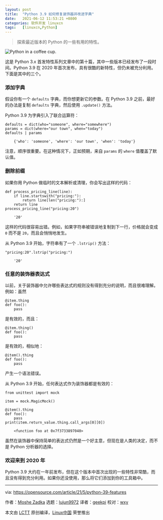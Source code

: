 ```yaml
---
layout: post
title:	"Python 3.9 如何修复装饰器并改进字典"
date:	2021-06-12 11:53:21 +0800 
categories:	软件开发 linuxcn 
tags:	[linuxcn,Python]
---
```




> 
> 探索最近版本的 Python 的一些有用的特性。
> 
> 
> 


![](/Asserts/Images//attachment/album/202106/12/115315xrnd4evse8uzpi8i.jpg "Python in a coffee cup.")


这是 Python 3.x 首发特性系列文章中的第十篇，其中一些版本已经发布了一段时间。Python 3.9 在 2020 年首次发布，具有很酷的新特性，但仍未被充分利用。下面是其中的三个。


### 添加字典


假设你有一个 `defaults` 字典，而你想更新它的参数。在 Python 3.9 之前，最好的办法是复制 `defaults` 字典，然后使用 `.update()` 方法。


Python 3.9 为字典引入了联合运算符：



```
defaults = dict(who="someone", where="somewhere")
params = dict(where="our town", when="today")
defaults | params

```


```
    {'who': 'someone', 'where': 'our town', 'when': 'today'}

```

注意，顺序很重要。在这种情况下，正如预期，来自 `params` 的 `where` 值覆盖了默认值。


### 删除前缀


如果你用 Python 做临时的文本解析或清理，你会写出这样的代码：



```
def process_pricing_line(line):
    if line.startswith("pricing:"):
        return line[len("pricing:"):]
    return line
process_pricing_line("pricing:20")

```


```
    '20'

```

这样的代码很容易出错。例如，如果字符串被错误地复制到下一行，价格就会变成 `0` 而不是 `20`，而且会悄悄地发生。


从 Python 3.9 开始，字符串有了一个 `.lstrip()` 方法：



```
"pricing:20".lstrip("pricing:")

```


```
    '20'

```

### 任意的装饰器表达式


以前，关于装饰器中允许哪些表达式的规则没有得到充分的说明，而且很难理解。例如：虽然



```
@item.thing
def foo():
    pass

```

是有效的，而且：



```
@item.thing()
def foo():
    pass

```

是有效的，相似地：



```
@item().thing
def foo():
    pass

```

产生一个语法错误。


从 Python 3.9 开始，任何表达式作为装饰器都是有效的：



```
from unittest import mock

item = mock.MagicMock()

@item().thing
def foo():
    pass
print(item.return_value.thing.call_args[0][0])

```


```
    <function foo at 0x7f3733897040>

```

虽然在装饰器中保持简单的表达式仍然是一个好主意，但现在是人类的决定，而不是 Python 分析器的选择。


### 欢迎来到 2020 年


Python 3.9 大约在一年前发布，但在这个版本中首次出现的一些特性非常酷，而且没有得到充分利用。如果你还没使用，那么将它们添加到你的工具箱中。




---


via: <https://opensource.com/article/21/5/python-39-features>


作者：[Moshe Zadka](https://opensource.com/users/moshez) 选题：[lujun9972](https://github.com/lujun9972) 译者：[geekpi](https://github.com/geekpi) 校对：[wxy](https://github.com/wxy)


本文由 [LCTT](https://github.com/LCTT/TranslateProject) 原创编译，[Linux中国](https://linux.cn/) 荣誉推出
